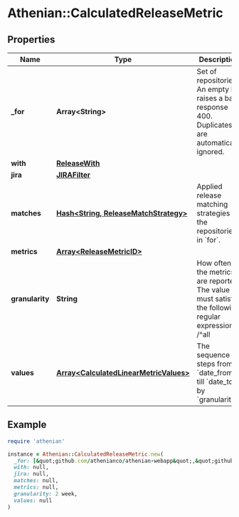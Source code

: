 # Athenian::CalculatedReleaseMetric

## Properties

| Name | Type | Description | Notes |
| ---- | ---- | ----------- | ----- |
| **_for** | **Array&lt;String&gt;** | Set of repositories. An empty list raises a bad response 400. Duplicates are automatically ignored. | [optional] |
| **with** | [**ReleaseWith**](ReleaseWith.md) |  | [optional] |
| **jira** | [**JIRAFilter**](JIRAFilter.md) |  | [optional] |
| **matches** | [**Hash&lt;String, ReleaseMatchStrategy&gt;**](ReleaseMatchStrategy.md) | Applied release matching strategies for the repositories in &#x60;for&#x60;. |  |
| **metrics** | [**Array&lt;ReleaseMetricID&gt;**](ReleaseMetricID.md) |  |  |
| **granularity** | **String** | How often the metrics are reported. The value must satisfy the following regular expression: /^all|(([1-9]\\d* )?(aligned )?(day|week|month|year))$/. \&quot;all\&quot; produces a single interval [&#x60;date_from&#x60;, &#x60;date_to&#x60;]. \&quot;aligned week/month/year\&quot; produces intervals cut by calendar week/month/year borders, for example, when &#x60;date_from&#x60; is &#x60;2020-01-15&#x60; and &#x60;date_to&#x60; is &#x60;2020-03-10&#x60;, the intervals will be &#x60;2020-01-15&#x60; - &#x60;2020-02-01&#x60; - &#x60;2020-03-01&#x60; - &#x60;2020-03-10&#x60;. |  |
| **values** | [**Array&lt;CalculatedLinearMetricValues&gt;**](CalculatedLinearMetricValues.md) | The sequence steps from &#x60;date_from&#x60; till &#x60;date_to&#x60; by &#x60;granularity&#x60;. |  |

## Example

```ruby
require 'athenian'

instance = Athenian::CalculatedReleaseMetric.new(
  _for: [&quot;github.com/athenianco/athenian-webapp&quot;,&quot;github.com/athenianco/athenian-api&quot;],
  with: null,
  jira: null,
  matches: null,
  metrics: null,
  granularity: 2 week,
  values: null
)
```

